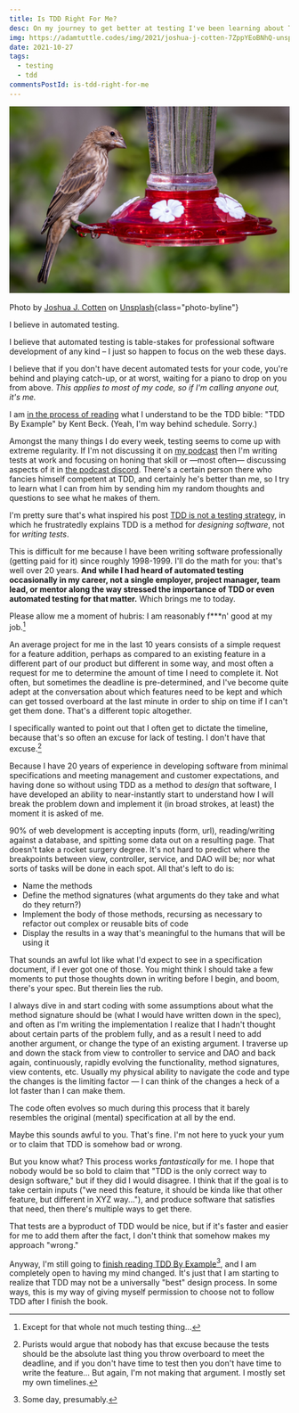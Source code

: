 ```yaml
---
title: Is TDD Right For Me?
desc: On my journey to get better at testing I've been learning about TDD. But I'm starting to wonder if TDD is universally the 'best' design process.
img: https://adamtuttle.codes/img/2021/joshua-j-cotten-7ZppYEoBNhQ-unsplash.jpg
date: 2021-10-27
tags:
  - testing
  - tdd
commentsPostId: is-tdd-right-for-me
---
```


![A confused bird on a hummingbird feeder](/img/2021/joshua-j-cotten-7ZppYEoBNhQ-unsplash.jpg)

Photo by <a href="https://unsplash.com/@jcotten?utm_source=unsplash&utm_medium=referral&utm_content=creditCopyText">Joshua J. Cotten</a> on <a href="https://unsplash.com/s/photos/unsure?utm_source=unsplash&utm_medium=referral&utm_content=creditCopyText">Unsplash</a>{class="photo-byline"}

I believe in automated testing.

I believe that automated testing is table-stakes for professional software development of any kind &ndash; I just so happen to focus on the web these days.

I believe that if you don't have decent automated tests for your code, you're behind and playing catch-up, or at worst, waiting for a piano to drop on you from above. _This applies to most of my code, so if I'm calling anyone out, it's me._

I am [in the process of reading][reading] what I understand to be the TDD bible: "TDD By Example" by Kent Beck. (Yeah, I'm way behind schedule. Sorry.)

Amongst the many things I do every week, testing seems to come up with extreme regularity. If I'm not discussing it on [my podcast][wc] then I'm writing tests at work and focusing on honing that skill or &mdash;most often&mdash; discussing aspects of it in [the podcast discord][discord]. There's a certain person there who fancies himself competent at TDD, and certainly he's better than me, so I try to learn what I can from him by sending him my random thoughts and questions to see what he makes of them.

I'm pretty sure that's what inspired his post [TDD is not a testing strategy][nottesting], in which he frustratedly explains TDD is a method for _designing software_, not for _writing tests_.

This is difficult for me because I have been writing software professionally (getting paid for it) since roughly 1998-1999. I'll do the math for you: that's well over 20 years. **And while I had heard of automated testing occasionally in my career, not a single employer, project manager, team lead, or mentor along the way stressed the importance of TDD or even automated testing for that matter.** Which brings me to today.

Please allow me a moment of hubris: I am reasonably f\*\*\*n' good at my job.[^1]

An average project for me in the last 10 years consists of a simple request for a feature addition, perhaps as compared to an existing feature in a different part of our product but different in some way, and most often a request for me to determine the amount of time I need to complete it. Not often, but sometimes the deadline is pre-determined, and I've become quite adept at the conversation about which features need to be kept and which can get tossed overboard at the last minute in order to ship on time if I can't get them done. That's a different topic altogether.

I specifically wanted to point out that I often get to dictate the timeline, because that's so often an excuse for lack of testing. I don't have that excuse.[^2]

Because I have 20 years of experience in developing software from minimal specifications and meeting management and customer expectations, and having done so without using TDD as a method to _design_ that software, I have developed an ability to near-instantly start to understand how I will break the problem down and implement it (in broad strokes, at least) the moment it is asked of me.

90% of web development is accepting inputs (form, url), reading/writing against a database, and spitting some data out on a resulting page. That doesn't take a rocket surgery degree. It's not hard to predict where the breakpoints between view, controller, service, and DAO will be; nor what sorts of tasks will be done in each spot. All that's left to do is:

- Name the methods
- Define the method signatures (what arguments do they take and what do they return?)
- Implement the body of those methods, recursing as necessary to refactor out complex or reusable bits of code
- Display the results in a way that's meaningful to the humans that will be using it

That sounds an awful lot like what I'd expect to see in a specification document, if I ever got one of those. You might think I should take a few moments to put those thoughts down in writing before I begin, and boom, there's your spec. But therein lies the rub.

I always dive in and start coding with some assumptions about what the method signature should be (what I would have written down in the spec), and often as I'm writing the implementation I realize that I hadn't thought about certain parts of the problem fully, and as a result I need to add another argument, or change the type of an existing argument. I traverse up and down the stack from view to controller to service and DAO and back again, continuously, rapidly evolving the functionality, method signatures, view contents, etc. Usually my physical ability to navigate the code and type the changes is the limiting factor &mdash; I can think of the changes a heck of a lot faster than I can make them.

The code often evolves so much during this process that it barely resembles the original (mental) specification at all by the end.

Maybe this sounds awful to you. That's fine. I'm not here to yuck your yum or to claim that TDD is somehow bad or wrong.

But you know what? This process works _fantastically_ for me. I hope that nobody would be so bold to claim that "TDD is the only correct way to design software," but if they did I would disagree. I think that if the goal is to take certain inputs ("we need this feature, it should be kinda like that other feature, but different in XYZ way..."), and produce software that satisfies that need, then there's multiple ways to get there.

That tests are a byproduct of TDD would be nice, but if it's faster and easier for me to add them after the fact, I don't think that somehow makes my approach "wrong."

Anyway, I'm still going to [finish reading TDD By Example][reading][^3], and I am completely open to having my mind changed. It's just that I am starting to realize that TDD may not be a universally "best" design process. In some ways, this is my way of giving myself permission to choose not to follow TDD after I finish the book.

[^1]: Except for that whole not much testing thing...
[^2]: Purists would argue that nobody has that excuse because the tests should be the absolute last thing you throw overboard to meet the deadline, and if you don't have time to test then you don't have time to write the feature... But again, I'm not making that argument. I mostly set my own timelines.
[^3]: Some day, presumably.

[reading]: https://adamtuttle.codes/blog/2021/tdd-by-example-kent-beck/
[wc]: https://workingcode.dev
[discord]: https://workingcode.dev/discord
[nottesting]: https://blog.adamcameron.me/2021/04/tdd-is-not-testing-strategy.html
